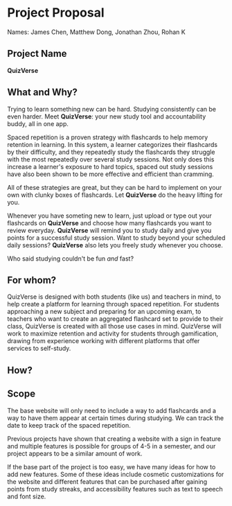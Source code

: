 # Project Proposal

Names: James Chen, Matthew Dong, Jonathan Zhou, Rohan K

## Project Name

**QuizVerse**

## What and Why?

Trying to learn something new can be hard. Studying consistently can be even harder. Meet **QuizVerse**: your new study tool and accountability buddy, all in one app.

Spaced repetition is a proven strategy with flashcards to help memory retention in learning. In this system, a learner categorizes their flashcards by their difficulty, and they repeatedly study the flashcards they struggle with the most repeatedly over several study sessions. Not only does this increase a learner's exposure to hard topics, spaced out study sessions have also been shown to be more effective and efficient than cramming.

All of these strategies are great, but they can be hard to implement on your own with clunky boxes of flashcards. Let **QuizVerse** do the heavy lifting for you.

Whenever you have someting new to learn, just upload or type out your flashcards on **QuizVerse** and choose how many flashcards you want to review everyday. **QuizVerse** will remind you to study daily and give you points for a successful study session. Want to study beyond your scheduled daily sessions? **QuizVerse** also lets you freely study whenever you choose.

Who said studying couldn't be fun *and* fast?

## For whom?

QuizVerse is designed with both students (like us) and teachers in mind, to help create a platform for learning through spaced repetition. For students approaching a new subject and preparing for an upcoming exam, to teachers who want to create an aggregated flashcard set to provide to their class, QuizVerse is created with all those use cases in mind. QuizVerse will work to maximize retention and activity for students through gamification, drawing from experience working with different platforms that offer services to self-study.

## How?

## Scope

The base website will only need to include a way to add flashcards and a way to have them appear at certain times during studying. We can track the date to keep track of the spaced repetition.

Previous projects have shown that creating a website with a sign in feature and multiple features is possible for groups of 4-5 in a semester, and our project appears to be a similar amount of work.

If the base part of the project is too easy, we have many ideas for how to add new features. Some of these ideas include cosmetic customizations for the website and different features that can be purchased after gaining points from study streaks, and accessibility features such as text to speech and font size. 
